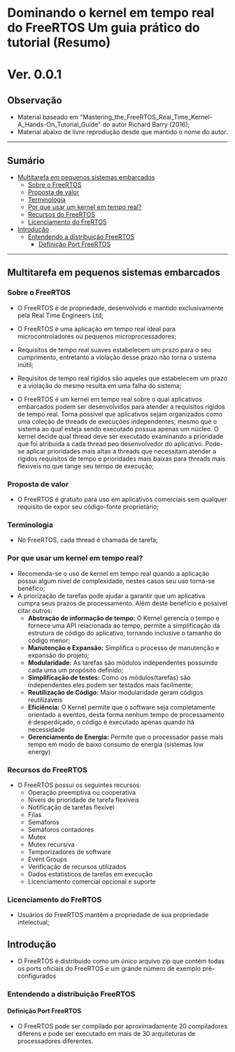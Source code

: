 # Dominando o kernel em tempo real do FreeRTOS Um guia prático do tutorial (Resumo)
# Ver. 0.0.1

## Observação 
- Material baseado em "Mastering_the_FreeRTOS_Real_Time_Kernel-A_Hands-On_Tutorial_Guide" do autor Richard Barry (2016);
- Material abaixo de livre reprodução desde que mantido o nome do autor.
___
## Sumário
- [Multitarefa em pequenos sistemas embarcados](#Multitarefa-em-pequenos-sistemas-embarcados) 
    - [Sobre o FreeRTOS](#Sobre-o-FreeRTOS)
    - [Proposta de valor](#Proposta-de-valor)
    - [Terminologia](#Terminologia)
    - [Por que usar um kernel em tempo real?](#Por-que-usar-um-kernel-em-tempo-real?)
    - [Recursos do FreeRTOS](#Recursos-do-FreeRTOS)
    - [Licenciamento do FreRTOS](#Licenciamento-do-FreRTOS)
- [Introdução](#Introdução)
    - [Entendendo a distribuição FreeRTOS](#Entendendo-a-distribuição-FreeRTOS)
        - [Definição Port FreeRTOS](#Definição-Port-FreeRTOS)


___

## Multitarefa em pequenos sistemas embarcados 
### Sobre o FreeRTOS

- O FreeRTOS é de propriedade, desenvolvido e mantido exclusivamente pela Real Time Engineers Ltd;
- O FreeRTOS é uma aplicação em tempo real ideal para microcontroladores ou pequenos microprocessadores;

- Requisitos de tempo real suaves estabelecem um prazo para o seu cumprimento, entretanto a violação desse prazo não torna o sistema inútil;
- Requisitos de tempo real rígidos são aqueles que estabelecem um prazo e a violação do mesmo resulta em uma falha do sistema;
- O FreeRTOS é um kernel em tempo real sobre o qual aplicativos embarcados podem ser desenvolvidos para atender a requisitos rígidos de tempo real. Torna possivel que aplicativos sejam organizados como uma coleção de threads de execuções independentes, mesmo que o sistema ao qual esteja sendo executado possua apenas um núcleo. O kernel decide qual thread deve ser executado examinando a prioridade que foi atribuida a cada thread peo desenvolvedor do aplicativo. Pode-se aplicar prioridades mais altas a threads que necessitam atender a rigidos requisitos de tempo e prioridades mais baixas para threads mais flexiveis no que tange seu tempo de execução;

### Proposta de valor
- O FreeRTOS é gratuito para uso em aplicativos comerciais sem qualquer requisito de expor seu código-fonte proprietário;

### Terminologia 
- No FreeRTOS, cada thread é chamada de tarefa;

### Por que usar um kernel em tempo real?
- Recomenda-se o uso de kernel em tempo real quando a aplicação possui algum nivel de complexidade, nestes casos seu uso torna-se benéfico;
- A priorização de tarefas pode ajudar a garantir que um aplicativa cumpra seus prazos de processamento. Além deste benefício é possivel citar outros:
    - **Abstração de informação de tempo:** O Kernel gerencia o tempo e fornece uma API relacionada ao tempo, permite a simplificação da estrutura de código do aplicativo, tornando inclusive o tamanho do código menor;
    - **Manutenção e Expansão:** Simplifica o processo de manutenção e expansão do projeto;
    - **Modularidade:** As tarefas são módulos independentes possuindo cada uma um propósito definido;
    - **Simplificação de testes:** Como os módulos(tarefas) são independentes eles podem ser testados mais facilmente;
    - **Reutilização de Código:** Maior modularidade geram códigos reutilizaveis
    - **Eficiência:** O Kernel permite que o software seja completamente orientado a eventos, desta forma nenhum tempo de processamento é desperdiçado, o código é executado apenas quando há necessidade 
    - **Gerenciamento de Energia:** Permite que o processador passe mais tempo em modo de baixo consumo de energia (sistemas low energy)

### Recursos do FreeRTOS
- O FreeRTOS possui os seguintes recursos:
    - Operação preemptiva ou cooperativa
    - Níveis de prioridade de tarefa flexiveis 
    - Notificação de tarefas flexível 
    - Filas
    - Semáforos
    - Semáforos contadores
    - Mutex
    - Mutex recursiva
    - Temporizadores de software
    - Event Groups
    - Verificação de recursos utilizados
    - Dados estatisticos de tarefas em execução
    - Licenciamento comercial opcional e suporte 

### Licenciamento do FreRTOS
- Usuários do FreeRTOS mantêm a propriedade de sua propriedade intelectual;


## Introdução
- O FreeRTOS é distribuido como um único arquivo zip que contém todas os ports oficiais do FreeRTOS e um grande número de exemplo pré- configurados

### Entendendo a distribuição FreeRTOS

#### Definição Port FreeRTOS
- O FreeRTOS pode ser compilado por aproximadamente 20 compiladores diferens e pode ser executado em mais de 30 arquiteturas de processadores diferentes. 